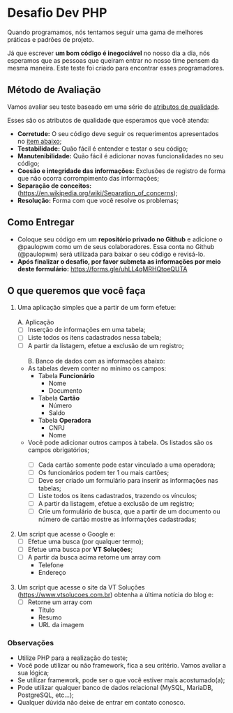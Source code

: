 # Desafio Dev PHP

Quando programamos, nós tentamos seguir uma gama de melhores práticas e padrões de projeto.

Já que escrever **um bom código é inegociável** no nosso dia a dia, nós esperamos que as pessoas que queiram entrar no nosso time pensem da mesma maneira. Este teste foi criado para encontrar esses programadores.

## Método de Avaliação

Vamos avaliar seu teste baseado em uma série de [atributos de qualidade](https://en.wikipedia.org/wiki/List_of_system_quality_attributes).

Esses são os atributos de qualidade que esperamos que você atenda:
- **Corretude:** O seu código deve seguir os requerimentos apresentados no [item abaixo](#o-que-queremos-que-você-faça);
- **Testabilidade:** Quão fácil é entender e testar o seu código;
- **Manutenibilidade:** Quão fácil é adicionar novas funcionalidades no seu código;
- **Coesão e integridade das informações:** Exclusões de registro de forma que não ocorra corrompimento das informações;
- **Separação de conceitos:** (https://en.wikipedia.org/wiki/Separation_of_concerns);
- **Resolução:** Forma com que você resolve os problemas;

## Como Entregar

- Coloque seu código em um **repositório privado no Github** e adicione o @paulopwm como um de seus colaboradores.
  Essa conta no Github (@paulopwm) será utilizada para baixar o seu código e revisá-lo.
- **Após finalizar o desafio, por favor submeta as informações por meio deste formulário:**
  https://forms.gle/uhLL4qMRHQtoeQUTA


## O que queremos que você faça
1. Uma aplicação simples que a partir de um form efetue:
   <br><br>
  A. Aplicação
      - [ ] Inserção de informações em uma tabela;
      - [ ] Liste todos os itens cadastrados nessa tabela; 
      - [ ] A partir da listagem, efetue a exclusão de um registro;
      <br><br>
  B. Banco de dados com as informações abaixo:
      - As tabelas devem conter no mínimo os campos:
        - Tabela **Funcionário**
          - Nome
          - Documento
        - Tabela **Cartão**
          - Número
          - Saldo
        - Tabela **Operadora**
          - CNPJ
          - Nome
      - Você pode adicionar outros campos à tabela. Os listados são os campos obrigatórios;
     <br><br>
        - [ ] Cada cartão somente pode estar vinculado a uma operadora;
        - [ ] Os funcionários podem ter 1 ou mais cartões;
        - [ ] Deve ser criado um formulário para inserir as informações nas tabelas;
        - [ ] Liste todos os itens cadastrados, trazendo os vínculos;
        - [ ] A partir da listagem, efetue a exclusão de um registro;
        - [ ] Crie um formulário de busca, que a partir de um documento ou número de cartão mostre as informações cadastradas;
      <br><br>
3. Um script que acesse o Google e:
    - [ ] Efetue uma busca (por qualquer termo);
    - [ ] Efetue uma busca por **VT Soluções**;
    - [ ] A partir da busca acima retorne um array com 
      - Telefone
      - Endereço
        <br><br>
4. Um script que acesse o site da VT Soluções (https://www.vtsolucoes.com.br) obtenha a última notícia do blog e:
    - [ ] Retorne um array com
      - Título
      - Resumo
      - URL da imagem

### Observações
- Utilize PHP para a realização do teste;
- Você pode utilizar ou não framework, fica a seu critério. Vamos avaliar a sua lógica; 
- Se utilizar framework, pode ser o que você estiver mais acostumado(a);
- Pode utilizar qualquer banco de dados relacional (MySQL, MariaDB, PostgreSQL, etc...);
- Qualquer dúvida não deixe de entrar em contato conosco.
